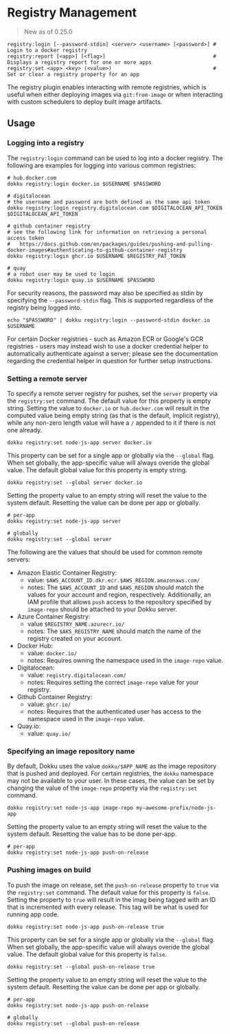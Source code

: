 # Registry Management

> New as of 0.25.0

```
registry:login [--password-stdin] <server> <username> [<password>] # Login to a docker registry
registry:report [<app>] [<flag>]                                   # Displays a registry report for one or more apps
registry:set <app> <key> (<value>)                                 # Set or clear a registry property for an app
```

The registry plugin enables interacting with remote registries, which is useful when either deploying images via `git:from-image` or when interacting with custom schedulers to deploy built image artifacts.

## Usage

### Logging into a registry

The `registry:login` command can be used to log into a docker registry. The following are examples for logging into various common registries:

```shell
# hub.docker.com
dokku registry:login docker.io $USERNAME $PASSWORD

# digitalocean
# the username and password are both defined as the same api token
dokku registry:login registry.digitalocean.com $DIGITALOCEAN_API_TOKEN $DIGITALOCEAN_API_TOKEN

# github container registry
# see the following link for information on retrieving a personal access token
#   https://docs.github.com/en/packages/guides/pushing-and-pulling-docker-images#authenticating-to-github-container-registry
dokku registry:login ghcr.io $USERNAME $REGISTRY_PAT_TOKEN

# quay
# a robot user may be used to login
dokku registry:login quay.io $USERNAME $PASSWORD
```

For security reasons, the password may also be specified as stdin by specifying the `--password-stdin` flag. This is supported regardless of the registry being logged into.

```shell
echo "$PASSWORD" | dokku registry:login --password-stdin docker.io $USERNAME
```

For certain Docker registries - such as Amazon ECR or Google's GCR registries - users may instead wish to use a docker credential helper to automatically authenticate against a server; please see the documentation regarding the credential helper in question for further setup instructions.

### Setting a remote server

To specify a remote server registry for pushes, set the `server` property via the `registry:set` command. The default value for this property is empty string. Setting the value to `docker.io` or `hub.docker.com` will result in the computed value being empty string (as that is the default, implicit registry), while any non-zero length value will have a `/` appended to it if there is not one already.

```shell
dokku registry:set node-js-app server docker.io
```

This property can be set for a single app or globally via the `--global` flag. When set globally, the app-specific value will always overide the global value. The default global value for this property is empty string.

```shell
dokku registry:set --global server docker.io
```

Setting the property value to an empty string will reset the value to the system default. Resetting the value can be done per app or globally.

```shell
# per-app
dokku registry:set node-js-app server

# globally
dokku registry:set --global server
```

The following are the values that should be used for common remote servers:

- Amazon Elastic Container Registry:
  - value: `$AWS_ACCOUNT_ID.dkr.ecr.$AWS_REGION.amazonaws.com/`
  - notes: The `$AWS_ACCOUNT_ID` and `$AWS_REGION` should match the values for your account and region, respectively. Additionally, an IAM profile that allows `push` access to the repository specified by `image-repo` should be attached to your Dokku server.
- Azure Container Registry:
  - value `$REGISTRY_NAME.azurecr.io/`
  - notes: The `$AKS_REGISTRY_NAME` should match the name of the registry created on your account.
- Docker Hub:
  - value: `docker.io/`
  - notes: Requires owning the namespace used in the `image-repo` value.
- Digitalocean:
  - value: `registry.digitalocean.com/`
  - notes: Requires setting the correct `image-repo` value for your registry.
- Github Container Registry:
  - value: `ghcr.io/`
  - notes: Requires that the authenticated user has access to the namespace used in the `image-repo` value.
- Quay.io:
  - value: `quay.io/`

### Specifying an image repository name

By default, Dokku uses the value `dokku/$APP_NAME` as the image repository that is pushed and deployed. For certain registries, the `dokku` namespace may not be available to your user. In these cases, the value can be set by changing the value of the `image-repo` property via the `registry:set` command.

```shell
dokku registry:set node-js-app image-repo my-awesome-prefix/node-js-app
```

Setting the property value to an empty string will reset the value to the system default. Resetting the value has to be done per-app.

```shell
# per-app
dokku registry:set node-js-app push-on-release
```

### Pushing images on build

To push the image on release, set the `push-on-release` property to `true` via the `registry:set` command. The default value for this property is `false`. Setting the property to `true` will result in the imag being tagged with an ID that is incremented with every release. This tag will be what is used for running app code.

```shell
dokku registry:set node-js-app push-on-release true
```

This property can be set for a single app or globally via the `--global` flag. When set globally, the app-specific value will always overide the global value. The default global value for this property is `false`.

```shell
dokku registry:set --global push-on-release true
```

Setting the property value to an empty string will reset the value to the system default. Resetting the value can be done per app or globally.

```shell
# per-app
dokku registry:set node-js-app push-on-release

# globally
dokku registry:set --global push-on-release
```
